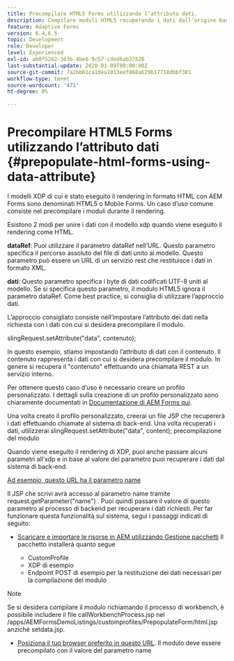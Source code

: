```yaml
---
title: Precompilare HTML5 Forms utilizzando l’attributo dati.
description: Compilare moduli HTML5 recuperando i dati dall’origine back-end.
feature: Adaptive Forms
version: 6.4,6.5
topic: Development
role: Developer
level: Experienced
exl-id: ab0f5282-383b-4be6-9c57-cded6ab37528
last-substantial-update: 2020-01-09T00:00:00Z
source-git-commit: 7a2bb61ca1dea1013eef088a629b17718dbbf381
workflow-type: tm+mt
source-wordcount: '471'
ht-degree: 0%

---
```


# Precompilare HTML5 Forms utilizzando l’attributo dati {#prepopulate-html-forms-using-data-attribute}


I modelli XDP di cui è stato eseguito il rendering in formato HTML con AEM Forms sono denominati HTML5 o Mobile Forms. Un caso d’uso comune consiste nel precompilare i moduli durante il rendering.

Esistono 2 modi per unire i dati con il modello xdp quando viene eseguito il rendering come HTML.

**dataRef**: Puoi utilizzare il parametro dataRef nell’URL. Questo parametro specifica il percorso assoluto del file di dati unito al modello. Questo parametro può essere un URL di un servizio rest che restituisce i dati in formato XML.

**dati**: Questo parametro specifica i byte di dati codificati UTF-8 uniti al modello. Se si specifica questo parametro, il modulo HTML5 ignora il parametro dataRef. Come best practice, si consiglia di utilizzare l’approccio dati.

L’approccio consigliato consiste nell’impostare l’attributo dei dati nella richiesta con i dati con cui si desidera precompilare il modulo.

slingRequest.setAttribute(&quot;data&quot;, contenuto);

In questo esempio, stiamo impostando l’attributo di dati con il contenuto. Il contenuto rappresenta i dati con cui si desidera precompilare il modulo. In genere si recupera il &quot;contenuto&quot; effettuando una chiamata REST a un servizio interno.

Per ottenere questo caso d’uso è necessario creare un profilo personalizzato. I dettagli sulla creazione di un profilo personalizzato sono chiaramente documentati in [Documentazione di AEM Forms qui](https://helpx.adobe.com/aem-forms/6/html5-forms/custom-profile.html).

Una volta creato il profilo personalizzato, creerai un file JSP che recupererà i dati effettuando chiamate al sistema di back-end. Una volta recuperati i dati, utilizzerai slingRequest.setAttribute(&quot;data&quot;, content); precompilazione del modulo

Quando viene eseguito il rendering di XDP, puoi anche passare alcuni parametri all’xdp e in base al valore del parametro puoi recuperare i dati dal sistema di back-end.

[Ad esempio, questo URL ha il parametro name](http://localhost:4502/content/dam/formsanddocuments/PrepopulateMobileForm.xdp/jcr:content?name=john)

Il JSP che scrivi avrà accesso al parametro name tramite request.getParameter(&quot;name&quot;) . Puoi quindi passare il valore di questo parametro al processo di backend per recuperare i dati richiesti.
Per far funzionare questa funzionalità sul sistema, segui i passaggi indicati di seguito:

* [Scaricare e importare le risorse in AEM utilizzando Gestione pacchetti](assets/prepopulatemobileform.zip)
Il pacchetto installerà quanto segue

   * CustomProfile
   * XDP di esempio
   * Endpoint POST di esempio per la restituzione dei dati necessari per la compilazione del modulo

>[!NOTE]
>
>Se si desidera compilare il modulo richiamando il processo di workbench, è possibile includere il file callWorkbenchProcess.jsp nel /apps/AEMFormsDemoListings/customprofiles/PrepopulateForm/html.jsp anziché setdata.jsp.

* [Posiziona il tuo browser preferito in questo URL](http://localhost:4502/content/dam/formsanddocuments/PrepopulateMobileForm.xdp/jcr:content?name=Adobe%20Systems). Il modulo deve essere precompilato con il valore del parametro name
